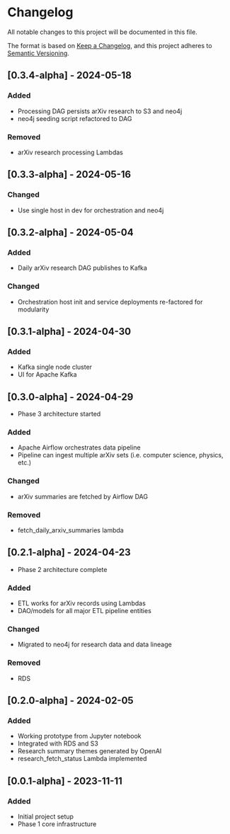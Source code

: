 # Changelog

All notable changes to this project will be documented in this file.

The format is based on [Keep a Changelog](https://keepachangelog.com/en/1.0.0/),
and this project adheres to [Semantic Versioning](https://semver.org/spec/v2.0.0.html).

## [0.3.4-alpha] - 2024-05-18

### Added

- Processing DAG persists arXiv research to S3 and neo4j
- neo4j seeding script refactored to DAG

### Removed

- arXiv research processing Lambdas

## [0.3.3-alpha] - 2024-05-16

### Changed

- Use single host in dev for orchestration and neo4j

## [0.3.2-alpha] - 2024-05-04

### Added

- Daily arXiv research DAG publishes to Kafka

### Changed

- Orchestration host init and service deployments re-factored for modularity

## [0.3.1-alpha] - 2024-04-30

### Added

- Kafka single node cluster
- UI for Apache Kafka

## [0.3.0-alpha] - 2024-04-29

- Phase 3 architecture started

### Added

- Apache Airflow orchestrates data pipeline
- Pipeline can ingest multiple arXiv sets (i.e. computer science, physics, etc.)

### Changed

- arXiv summaries are fetched by Airflow DAG

### Removed

- fetch_daily_arxiv_summaries lambda

## [0.2.1-alpha] - 2024-04-23

- Phase 2 architecture complete

### Added

- ETL works for arXiv records using Lambdas
- DAO/models for all major ETL pipeline entities

### Changed

- Migrated to neo4j for research data and data lineage

### Removed

- RDS

## [0.2.0-alpha] - 2024-02-05

### Added

- Working prototype from Jupyter notebook
- Integrated with RDS and S3
- Research summary themes generated by OpenAI
- research_fetch_status Lambda implemented

## [0.0.1-alpha] - 2023-11-11

### Added

- Initial project setup
- Phase 1 core infrastructure

